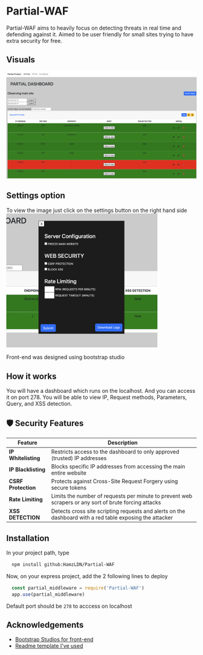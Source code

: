 
# Partial-WAF

Partial-WAF aims to heavily focus on detecting threats in real time and defending against it. Aimed to be user friendly for small sites trying to have extra security for free.

## Visuals
<img src="ReadmeImages/Dashboard.png" width="800" />

## Settings option
To view the image just click on the settings button on the right hand side
<img src="ReadmeImages/Settings.png" width="400" />

Front-end was designed using bootstrap studio
## How it works

You will have a dashboard which runs on the localhost. And you can access it on port 278. You will be able to view IP, Request methods, Parameters, Query, and XSS detection. 


## 🛡️ Security Features

| Feature                  | Description                                                                 |
|--------------------------|-----------------------------------------------------------------------------|
| **IP Whitelisting**      | Restricts access to the dashboard to only approved (trusted) IP addresses |
| **IP Blacklisting**      | Blocks specific IP addresses from accessing the main entire website|
| **CSRF Protection**      | Protects against Cross-Site Request Forgery using secure tokens|
| **Rate Limiting**        | Limits the number of requests per minute to prevent web scrapers or any sort of brute forcing attacks|
| **XSS DETECTION**        | Detects cross site scripting requests and alerts on the dashboard with a red table exposing the attacker|

## Installation

In your project path, type

```bash
  npm install github:HamzLDN/Partial-WAF
```

Now, on your express project, add the 2 following lines to deploy
```js
  const partial_middleware = require('Partial-WAF')
  app.use(partial_middleware)
```

Default port should be `278` to acccess on localhost
## Acknowledgements

 - [Bootstrap Studios for front-end](https://bootstrapstudio.io)
 - [Readme template I've used](https://readme.so/editor)

